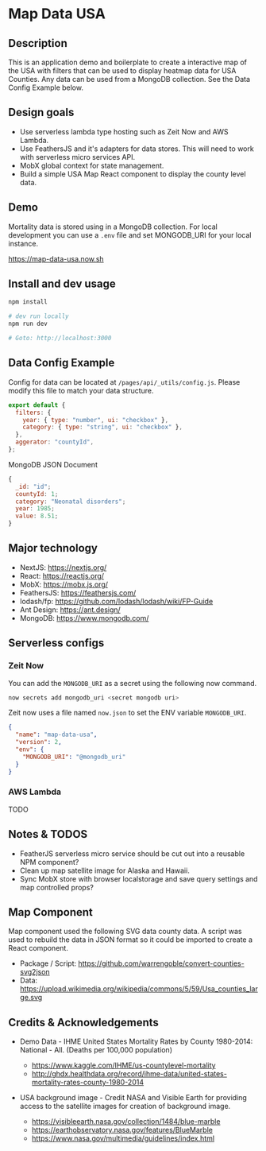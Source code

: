 # Map Data USA

## Description

This is an application demo and boilerplate to create a interactive map of the USA with filters that can be used to display heatmap data for USA Counties. Any data can be used from a MongoDB collection. See the Data Config Example below.

## Design goals

- Use serverless lambda type hosting such as Zeit Now and AWS Lambda.
- Use FeathersJS and it's adapters for data stores. This will need to work with serverless micro services API.
- MobX global context for state management.
- Build a simple USA Map React component to display the county level data.

## Demo

Mortality data is stored using in a MongoDB collection. For local development you can use a `.env` file and set MONGODB_URI for your local instance.

https://map-data-usa.now.sh

## Install and dev usage

```bash
npm install

# dev run locally
npm run dev

# Goto: http://localhost:3000
```

## Data Config Example

Config for data can be located at `/pages/api/_utils/config.js`. Please modify this file to match your data structure.

```javascript
export default {
  filters: {
    year: { type: "number", ui: "checkbox" },
    category: { type: "string", ui: "checkbox" },
  },
  aggerator: "countyId",
};
```

MongoDB JSON Document

```js
{
  _id: "id";
  countyId: 1;
  category: "Neonatal disorders";
  year: 1985;
  value: 8.51;
}
```

## Major technology

- NextJS: https://nextjs.org/
- React: https://reactjs.org/
- MobX: https://mobx.js.org/
- FeathersJS: https://feathersjs.com/
- lodash/fp: https://github.com/lodash/lodash/wiki/FP-Guide
- Ant Design: https://ant.design/
- MongoDB: https://www.mongodb.com/

## Serverless configs

### Zeit Now

You can add the `MONGODB_URI` as a secret using the following now command.

```bash
now secrets add mongodb_uri <secret mongodb uri>
```

Zeit now uses a file named `now.json` to set the ENV variable `MONGODB_URI`.

```json
{
  "name": "map-data-usa",
  "version": 2,
  "env": {
    "MONGODB_URI": "@mongodb_uri"
  }
}
```

### AWS Lambda

TODO

## Notes & TODOS

- FeatherJS serverless micro service should be cut out into a reusable NPM component?
- Clean up map satellite image for Alaska and Hawaii.
- Sync MobX store with browser localstorage and save query settings and map controlled props?

## Map Component

Map component used the following SVG data county data. A script was used to rebuild the data in JSON format so it could be imported to create a React component.

- Package / Script: https://github.com/warrengoble/convert-counties-svg2json
- Data: https://upload.wikimedia.org/wikipedia/commons/5/59/Usa_counties_large.svg

## Credits & Acknowledgements

- Demo Data - IHME United States Mortality Rates by County 1980-2014: National - All. (Deaths per 100,000 population)

  - https://www.kaggle.com/IHME/us-countylevel-mortality
  - http://ghdx.healthdata.org/record/ihme-data/united-states-mortality-rates-county-1980-2014

- USA background image - Credit NASA and Visible Earth for providing access to the satellite images for creation of background image.
  - https://visibleearth.nasa.gov/collection/1484/blue-marble
  - https://earthobservatory.nasa.gov/features/BlueMarble
  - https://www.nasa.gov/multimedia/guidelines/index.html
